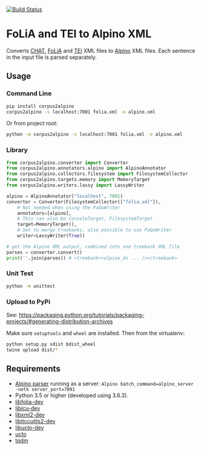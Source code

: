 [![Build Status](https://travis-ci.org/UUDigitalHumanitieslab/corpus2alpino.svg?branch=master)](https://travis-ci.org/UUDigitalHumanitieslab/corpus2alpino)

# FoLiA and TEI to Alpino XML

Converts [CHAT](https://childes.talkbank.org/), [FoLiA](https://proycon.github.io/folia/) and [TEI](http://www.tei-c.org) XML files to [Alpino](https://www.let.rug.nl/vannoord/alp/Alpino) XML files. Each sentence in the input file is parsed separately.

## Usage

### Command Line

```bash
pip install corpus2alpino
corpus2alpino -s localhost:7001 folia.xml -o alpino.xml
```

Or from project root:

```bash
python -m corpus2alpino -s localhost:7001 folia.xml -o alpino.xml
```

### Library

```python
from corpus2alpino.converter import Converter
from corpus2alpino.annotators.alpino import AlpinoAnnotator
from corpus2alpino.collectors.filesystem import FilesystemCollector
from corpus2alpino.targets.memory import MemoryTarget
from corpus2alpino.writers.lassy import LassyWriter

alpino = AlpinoAnnotator("localhost", 7001)
converter = Converter(FilesystemCollector(["folia.xml"]),
    # Not needed when using the PaQuWriter
    annotators=[alpino],
    # This can also be ConsoleTarget, FilesystemTarget
    target=MemoryTarget(),
    # Set to merge treebanks, also possible to use PaQuWriter
    writer=LassyWriter(True))

# get the Alpino XML output, combined into one treebank XML file
parses = converter.convert()
print(''.join(parses)) # <treebank><alpino_ds ... /></treebank>
```

### Unit Test

```bash
python -m unittest
```

### Upload to PyPi

See: https://packaging.python.org/tutorials/packaging-projects/#generating-distribution-archives

Make sure `setuptools` and `wheel` are installed. Then from the virtualenv:

```bash
python setup.py sdist bdist_wheel
twine upload dist/*
```

## Requirements

* [Alpino parser](http://www.let.rug.nl/vannoord/alp/Alpino) running as a server: `Alpino batch_command=alpino_server -notk server_port=7001`
* Python 3.5 or higher (developed using 3.6.3).
* [libfolia-dev](https://packages.ubuntu.com/bionic/libfolia-dev)
* [libicu-dev](https://packages.ubuntu.com/bionic/libicu-dev)
* [libxml2-dev](https://packages.ubuntu.com/bionic/libxml2-dev)
* [libticcutils2-dev](https://packages.ubuntu.com/bionic/libticcutils2-dev)
* [libucto-dev](https://packages.ubuntu.com/bionic/libucto-dev)
* [ucto](https://packages.ubuntu.com/bionic/ucto)
* [tqdm](https://pypi.org/project/tqdm/)
